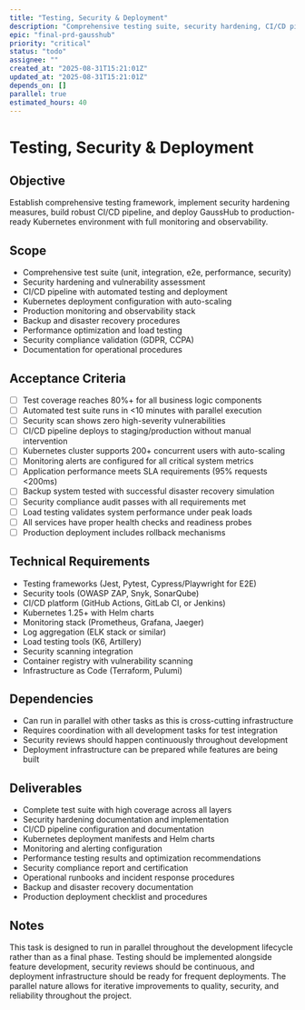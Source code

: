 ```yaml
---
title: "Testing, Security & Deployment"
description: "Comprehensive testing suite, security hardening, CI/CD pipeline, and Kubernetes deployment with monitoring and observability"
epic: "final-prd-gausshub"
priority: "critical"
status: "todo"
assignee: ""
created_at: "2025-08-31T15:21:01Z"
updated_at: "2025-08-31T15:21:01Z"
depends_on: []
parallel: true
estimated_hours: 40
---
```


# Testing, Security & Deployment

## Objective
Establish comprehensive testing framework, implement security hardening measures, build robust CI/CD pipeline, and deploy GaussHub to production-ready Kubernetes environment with full monitoring and observability.

## Scope
- Comprehensive test suite (unit, integration, e2e, performance, security)
- Security hardening and vulnerability assessment
- CI/CD pipeline with automated testing and deployment
- Kubernetes deployment configuration with auto-scaling
- Production monitoring and observability stack
- Backup and disaster recovery procedures
- Performance optimization and load testing
- Security compliance validation (GDPR, CCPA)
- Documentation for operational procedures

## Acceptance Criteria
- [ ] Test coverage reaches 80%+ for all business logic components
- [ ] Automated test suite runs in <10 minutes with parallel execution
- [ ] Security scan shows zero high-severity vulnerabilities
- [ ] CI/CD pipeline deploys to staging/production without manual intervention
- [ ] Kubernetes cluster supports 200+ concurrent users with auto-scaling
- [ ] Monitoring alerts are configured for all critical system metrics
- [ ] Application performance meets SLA requirements (95% requests <200ms)
- [ ] Backup system tested with successful disaster recovery simulation
- [ ] Security compliance audit passes with all requirements met
- [ ] Load testing validates system performance under peak loads
- [ ] All services have proper health checks and readiness probes
- [ ] Production deployment includes rollback mechanisms

## Technical Requirements
- Testing frameworks (Jest, Pytest, Cypress/Playwright for E2E)
- Security tools (OWASP ZAP, Snyk, SonarQube)
- CI/CD platform (GitHub Actions, GitLab CI, or Jenkins)
- Kubernetes 1.25+ with Helm charts
- Monitoring stack (Prometheus, Grafana, Jaeger)
- Log aggregation (ELK stack or similar)
- Load testing tools (K6, Artillery)
- Security scanning integration
- Container registry with vulnerability scanning
- Infrastructure as Code (Terraform, Pulumi)

## Dependencies
- Can run in parallel with other tasks as this is cross-cutting infrastructure
- Requires coordination with all development tasks for test integration
- Security reviews should happen continuously throughout development
- Deployment infrastructure can be prepared while features are being built

## Deliverables
- Complete test suite with high coverage across all layers
- Security hardening documentation and implementation
- CI/CD pipeline configuration and documentation
- Kubernetes deployment manifests and Helm charts
- Monitoring and alerting configuration
- Performance testing results and optimization recommendations
- Security compliance report and certification
- Operational runbooks and incident response procedures
- Backup and disaster recovery documentation
- Production deployment checklist and procedures

## Notes
This task is designed to run in parallel throughout the development lifecycle rather than as a final phase. Testing should be implemented alongside feature development, security reviews should be continuous, and deployment infrastructure should be ready for frequent deployments. The parallel nature allows for iterative improvements to quality, security, and reliability throughout the project.